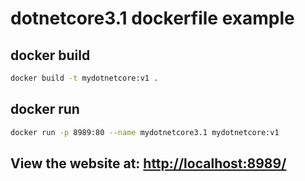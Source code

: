 # dotnetcore3.1 dockerfile example

## docker build

```bash
docker build -t mydotnetcore:v1 .
```

## docker run

```bash
docker run -p 8989:80 --name mydotnetcore3.1 mydotnetcore:v1
```

## View the website at: [http://localhost:8989/](http://localhost:8989/)